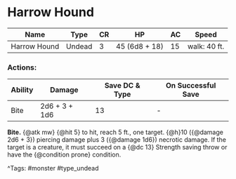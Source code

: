 # Harrow Hound

| Name | Type | CR | HP | AC | Speed |
|------|------|----|----|----|-------|
| Harrow Hound | Undead | 3 | 45 (6d8 + 18) | 15 | walk: 40 ft. |

### Actions:

| Ability | Damage | Save DC & Type | On Successful Save |
|---------|--------|----------------|--------------------|
| Bite | 2d6 + 3 + 1d6 | 13 | - |


**Bite.** {@atk mw} {@hit 5} to hit, reach 5 ft., one target. {@h}10 ({@damage 2d6 + 3}) piercing damage plus 3 ({@damage 1d6}) necrotic damage. If the target is a creature, it must succeed on a {@dc 13} Strength saving throw or have the {@condition prone} condition.

^Tags: #monster #type_undead